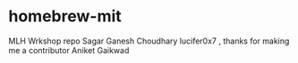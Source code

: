 # homebrew-mit
MLH Wrkshop repo
Sagar Ganesh Choudhary
lucifer0x7 , thanks for making me a contributor 
Aniket Gaikwad
